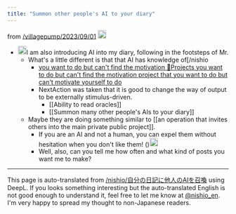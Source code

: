```yaml
---
title: "Summon other people's AI to your diary"
---
```


from [/villagepump/2023/09/01](https://scrapbox.io/villagepump/2023/09/01)
<img src='https://scrapbox.io/api/pages/villagepump/inajob/icon' alt='/villagepump/inajob.icon' height="19.5"/>
- <img src='https://scrapbox.io/api/pages/villagepump/nishio/icon' alt='/villagepump/nishio.icon' height="19.5"/>I am also introducing AI into my diary, following in the footsteps of Mr.
    - What's a little different is that that AI has knowledge of[/nishio
        - [you want to do but can't find the motivation 🤖Projects you want to do but can't find the motivation project that you want to do but can't motivate yourself to do](https://inline.inajob.tk/web?user=twitter-5643382&id=🤖Projects)
        - NextAction was taken that it is good to change the way of output to be externally stimulus-driven.
            - [[Ability to read oracles]]
            - [[Summon many other people's AIs to your diary]]
    - Maybe they are doing something similar to [[an operation that invites others into the main private public project]].
        - If you are an AI and not a human, you can expel them without hesitation when you don't like them! ()<img src='https://scrapbox.io/api/pages/villagepump/nishio/icon' alt='/villagepump/nishio.icon' height="19.5"/>
        - Well, also, can you tell me how often and what kind of posts you want me to make?

---
This page is auto-translated from [/nishio/自分の日記に他人のAIを召喚](https://scrapbox.io/nishio/自分の日記に他人のAIを召喚) using DeepL. If you looks something interesting but the auto-translated English is not good enough to understand it, feel free to let me know at [@nishio_en](https://twitter.com/nishio_en). I'm very happy to spread my thought to non-Japanese readers.